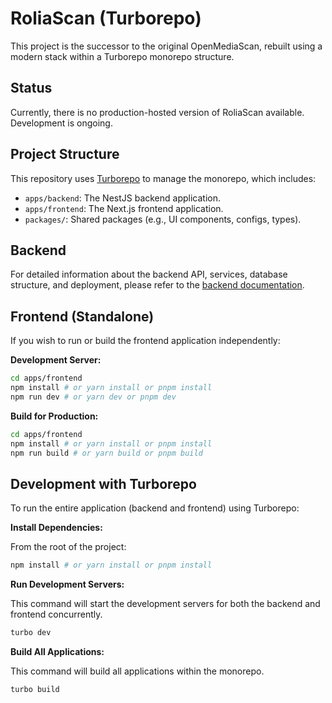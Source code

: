 # RoliaScan (Turborepo)

This project is the successor to the original OpenMediaScan, rebuilt using a modern stack within a Turborepo monorepo structure.

## Status

Currently, there is no production-hosted version of RoliaScan available. Development is ongoing.

## Project Structure

This repository uses [Turborepo](https://turbo.build/repo) to manage the monorepo, which includes:

-   `apps/backend`: The NestJS backend application.
-   `apps/frontend`: The Next.js frontend application.
-   `packages/`: Shared packages (e.g., UI components, configs, types).

## Backend

For detailed information about the backend API, services, database structure, and deployment, please refer to the [backend documentation](./apps/backend/docs/README.md).

## Frontend (Standalone)

If you wish to run or build the frontend application independently:

**Development Server:**

```bash
cd apps/frontend
npm install # or yarn install or pnpm install
npm run dev # or yarn dev or pnpm dev
```

**Build for Production:**

```bash
cd apps/frontend
npm install # or yarn install or pnpm install
npm run build # or yarn build or pnpm build
```

## Development with Turborepo

To run the entire application (backend and frontend) using Turborepo:

**Install Dependencies:**

From the root of the project:

```bash
npm install # or yarn install or pnpm install
```

**Run Development Servers:**

This command will start the development servers for both the backend and frontend concurrently.

```bash
turbo dev
```

**Build All Applications:**

This command will build all applications within the monorepo.

```bash
turbo build
``` 